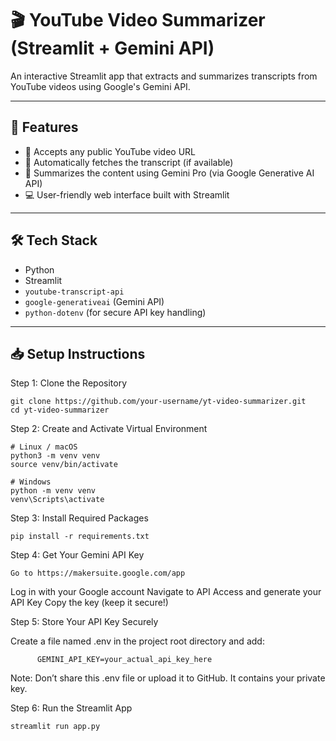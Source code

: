 # 🎬 YouTube Video Summarizer (Streamlit + Gemini API)

An interactive Streamlit app that extracts and summarizes transcripts from YouTube videos using Google's Gemini API.

---

## 🚀 Features

- 🔗 Accepts any public YouTube video URL
- 📜 Automatically fetches the transcript (if available)
- 🧠 Summarizes the content using Gemini Pro (via Google Generative AI API)
- 💻 User-friendly web interface built with Streamlit

---

## 🛠️ Tech Stack

- Python
- Streamlit
- `youtube-transcript-api`
- `google-generativeai` (Gemini API)
- `python-dotenv` (for secure API key handling)

---

## 📥 Setup Instructions
  Step 1: Clone the Repository

    git clone https://github.com/your-username/yt-video-summarizer.git
    cd yt-video-summarizer

  Step 2: Create and Activate Virtual Environment

    # Linux / macOS
    python3 -m venv venv
    source venv/bin/activate

    # Windows
    python -m venv venv
    venv\Scripts\activate

  Step 3: Install Required Packages

    pip install -r requirements.txt

  Step 4: Get Your Gemini API Key
  
    Go to https://makersuite.google.com/app

  Log in with your Google account
  Navigate to API Access and generate your API Key
  Copy the key (keep it secure!)

  Step 5: Store Your API Key Securely
  
Create a file named .env in the project root directory and add:

          GEMINI_API_KEY=your_actual_api_key_here
Note: Don’t share this .env file or upload it to GitHub. It contains your private key.

Step 6: Run the Streamlit App

    streamlit run app.py
